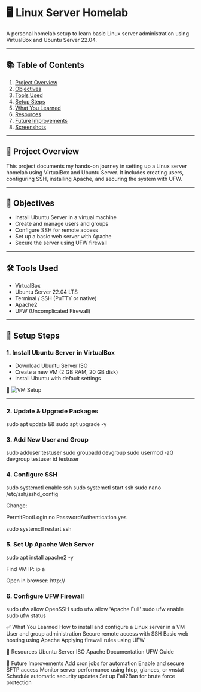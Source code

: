 # 🖥️ Linux Server Homelab

A personal homelab setup to learn basic Linux server administration using VirtualBox and Ubuntu Server 22.04.

---

## 📚 Table of Contents
1. [Project Overview](#project-overview)  
2. [Objectives](#objectives)  
3. [Tools Used](#tools-used)  
4. [Setup Steps](#setup-steps)  
5. [What You Learned](#what-you-learned)  
6. [Resources](#resources)  
7. [Future Improvements](#future-improvements)  
8. [Screenshots](#screenshots)

---

## 📌 Project Overview

This project documents my hands-on journey in setting up a Linux server homelab using VirtualBox and Ubuntu Server. It includes creating users, configuring SSH, installing Apache, and securing the system with UFW.

---

## 🎯 Objectives

- Install Ubuntu Server in a virtual machine
- Create and manage users and groups
- Configure SSH for remote access
- Set up a basic web server with Apache
- Secure the server using UFW firewall

---

## 🛠 Tools Used

- VirtualBox
- Ubuntu Server 22.04 LTS
- Terminal / SSH (PuTTY or native)
- Apache2
- UFW (Uncomplicated Firewall)

---

## 🔧 Setup Steps

### 1. Install Ubuntu Server in VirtualBox
- Download Ubuntu Server ISO
- Create a new VM (2 GB RAM, 20 GB disk)
- Install Ubuntu with default settings

📸 ![VM Setup](screenshots/step1_vm_setup.png)

---

### 2. Update & Upgrade Packages


sudo apt update && sudo apt upgrade -y

### 3. Add New User and Group

sudo adduser testuser
sudo groupadd devgroup
sudo usermod -aG devgroup testuser
id testuser


### 4. Configure SSH
sudo systemctl enable ssh
sudo systemctl start ssh
sudo nano /etc/ssh/sshd_config

Change:

PermitRootLogin no
PasswordAuthentication yes

sudo systemctl restart ssh

### 5. Set Up Apache Web Server
sudo apt install apache2 -y

Find VM IP:
ip a

Open in browser: http://<your-vm-ip>

### 6. Configure UFW Firewall
sudo ufw allow OpenSSH
sudo ufw allow 'Apache Full'
sudo ufw enable
sudo ufw status

✅ What You Learned
How to install and configure a Linux server in a VM
User and group administration
Secure remote access with SSH
Basic web hosting using Apache
Applying firewall rules using UFW


🔗 Resources
Ubuntu Server ISO
Apache Documentation
UFW Guide

🚀 Future Improvements
Add cron jobs for automation
Enable and secure SFTP access
Monitor server performance using htop, glances, or vnstat
Schedule automatic security updates
Set up Fail2Ban for brute force protection
